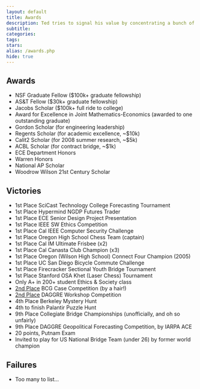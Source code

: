 ```yaml
---
layout: default
title: Awards
description: Ted tries to signal his value by concentrating a bunch of meaningless achievements in one place.
subtitle:
categories:
tags:
stars:
alias: /awards.php
hide: true
---
```


<h2>Awards</h2>
<ul>
<li>NSF Graduate Fellow ($100k+ graduate fellowship)</li>
<li>AS&amp;T Fellow ($30k+ graduate fellowship)
<li>Jacobs Scholar ($100k+ full ride to college)</li>
<li>Award for Excellence in Joint Mathematics-Economics (awarded to one outstanding graduate)</li>
<li>Gordon Scholar (for engineering leadership)</li>
<li>Regents Scholar (for academic excellence, ~$10k)</li>
<li>Calit2 Scholar (for 2008 summer research, ~$5k)</li>
<li>ACBL Scholar (for contract bridge, ~$1k)</li>
<li>ECE Department Honors</li>
<li>Warren Honors</li>
<li>National AP Scholar</li>
<li>Woodrow Wilson 21st Century Scholar</li>

</ul>

<h2>Victories</h2>
<ul>
<li>1st Place SciCast Technology College Forecasting Tournament</li>
<li>1st Place Hypermind NGDP Futures Trader</li>
<li>1st Place ECE Senior Design Project Presentation</li>
<li>1st Place IEEE SW Ethics Competition</li>
<li>1st Place Cal IEEE Computer Security Challenge</li>
<li>1st Place Oregon High School Chess Team (captain)</li>
<li>1st Place Cal IM Ultimate Frisbee (x2)</li>
<li>1st Place Cal Canasta Club Champion (x3)</li>
<li>1st Place Oregon (Wilson High School) Connect Four Champion (2005)</li>
<li>1st Place UC San Diego Bicycle Commute Challenge</li>
<li>1st Place Firecracker Sectional Youth Bridge Tournament</li>
<li>1st Place Stanford OSA Khet (Laser Chess) Tournament</li>
<li>Only A+ in 200+ student Ethics &amp; Society class</li>
<li><a href="http://www.youtube.com/watch?v=ddvttIgThQw&amp;t=6m6s">2nd Place</a> BCG Case Competition (by a hair!)</li>
<li><a href="http://www.youtube.com/watch?v=ddvttIgThQw&amp;t=6m6s">2nd Place</a> DAGGRE Workshop Competition</li>
<li>4th Place Berkeley Mystery Hunt</li>
<li>4th to finish Palantir Puzzle Hunt</li>
<li>9th Place Collegiate Bridge Championships (unofficially, and oh so unfairly)</li>
<li>9th Place DAGGRE Geopolitical Forecasting Competition, by IARPA ACE</li>
<li>20 points, Putnam Exam</li>
<li>Invited to play for US National Bridge Team (under 26) by former world champion</li>
</ul>

<h2>Failures</h2>
<ul>
<li>Too many to list...</li>
</ul>
